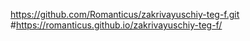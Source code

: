 https://github.com/Romanticus/zakrivayuschiy-teg-f.git
#https://romanticus.github.io/zakrivayuschiy-teg-f/
